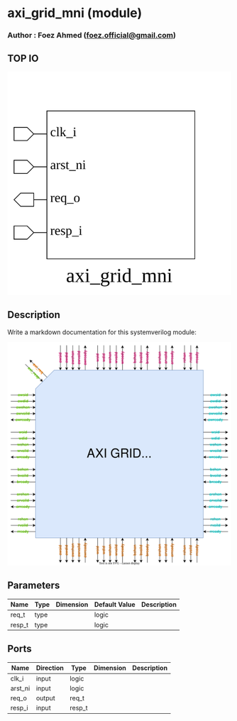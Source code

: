 # axi_grid_mni (module)

### Author : Foez Ahmed (foez.official@gmail.com)

## TOP IO
<img src="./axi_grid_mni_top.svg">

## Description

Write a markdown documentation for this systemverilog module:

<img src="./axi_grid_mni_des.svg">

## Parameters
|Name|Type|Dimension|Default Value|Description|
|-|-|-|-|-|
|req_t|type||logic||
|resp_t|type||logic||

## Ports
|Name|Direction|Type|Dimension|Description|
|-|-|-|-|-|
|clk_i|input|logic|||
|arst_ni|input|logic|||
|req_o|output|req_t|||
|resp_i|input|resp_t|||
